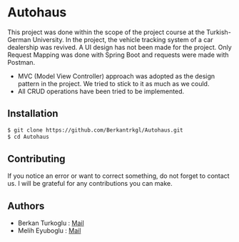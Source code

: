 # Autohaus

This project was done within the scope of the project course at the Turkish-German University. In the project, the vehicle tracking system of a car dealership was revived. A UI design has not been made for the project. Only Request Mapping was done with Spring Boot and requests were made with Postman.

* MVC (Model View Controller) approach was adopted as the design pattern in the project. We tried to stick to it as much as we could.
* All CRUD operations have been tried to be implemented.

## Installation


```bash
$ git clone https://github.com/Berkantrkgl/Autohaus.git
$ cd Autohaus
```

## Contributing

If you notice an error or want to correct something, do not forget to contact us. I will be grateful for any contributions you can make.

## Authors
* Berkan Turkoglu : [Mail](berkan.trkgl35@gmail.com)
* Melih Eyuboglu : [Mail](e190503020@stud.tau.edu.tr)
